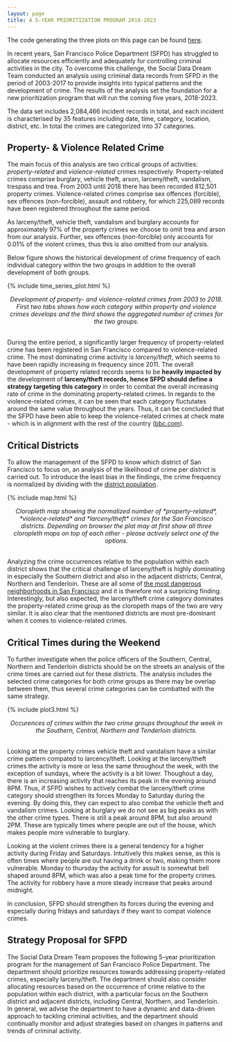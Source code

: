 ```yaml
---
layout: page
title: A 5-YEAR PRIORITIZATION PROGRAM 2018-2023
---
```


The code generating the three plots on this page can be found [here](https://github.com/jens-create/socialdata2023-assignment2/blob/main/Assignment2_plots.ipynb). 

In recent years, San Francisco Police Department (SFPD) has struggled to allocate resources efficiently and adequately for controlling criminal activities in the city. 
To overcome this challenge, the Social Data Dream Team conducted an analysis using criminal data records from SFPD in the period of 2003-2017 to provide insights into typical patterns and the development of crime. The results of the analysis set the foundation for a new prioritization program that will run the coming five years, 2018-2023.

The data set includes 2,084,466 incident records in total, and each incident is characterised by 35 features including date, time, category, location, district, etc. In total the crimes are categorized into 37 categories. 

## Property- & Violence Related Crime
The main focus of this analysis are two critical groups of activities: *property-related* and *violence-related* crimes respectively. Property-related crimes comprise burglary, vehicle theft, arson, larceny/theft, vandalism, trespass and trea. From 2003 until 2018 there has been recorded 812,501 property crimes. Violence-related crimes comprise sex offences (forcible), sex offences (non-forcible), assault and robbery, for which 225,089 records have been registered throughout the same period.

As larceny/theft, vehicle theft, vandalism and burglary accounts for approximately 97% of the property crimes we choose to omit trea and arson from our analysis. Further, sex offences (non-forcible) only accounts for 0.01% of the violent crimes, thus this is also omitted from our analysis. 

Below figure shows the historical development of crime frequency of each individual category within the two groups in addition to the overall development of both groups. 

{% include time_series_plot.html %}
<center> <em> Development of property- and violence-related crimes from 2003 to 2018. First two tabs shows how each category within property and violence crimes develops and the third shows the aggregated number of crimes for the two groups. </em> </center><br>


During the entire period, a significantly larger frequency of property-related crime has been registered in San Francisco compared to violence-related crime. The most dominating crime activity is *larceny/theft*, which seems to have been rapidly increasing in frequency since 2011. The overall development of property related records seems to be **heavily impacted by** the development of **larceny/theft records, hence SFPD should define a strategy targeting this category** in order to combat the overall increasing rate of crime in the dominating property-related crimes.  In regards to the violence-related crimes, it can be seen that each category fluctutates around the same value throughout the years. Thus, it can be concluded that the SFPD have been able to keep the violence-related crimes at check mate - which is in alignment with the rest of the country ([bbc.com](https://www.bbc.com/news/57581270)).



## Critical Districts
To allow the management of the SFPD to know which district of San Francisco to focus on, an analysis of the likelihood of crime per district is carried out. To introduce the least bias in the findings, the crime frequency is normalized by dividing with the [district population](https://www.prisonpolicy.org/origin/ca/2020/sanfrancisco_police.html). 

{% include map.html %}
<center> <em> Cloropleth map showing the normalized number of *property-related*, *violence-related* and *larceny/theft* crimes for the San Francisco districts. Depending on browser the plot may at first show all three cloropleth maps on top of each other - please actively select one of the options. </em> </center><br>


Analyzing the crime occurrences relative to the population within each district shows that the critical challenge of larceny/theft is highly dominating in especially the Southern district and also in the adjacent districts; Central, Northern and Tenderloin. These are all some of [the most dangerous neighborhoods in San Francisco](https://www.neighborhoodscout.com/ca/san-francisco/crime) and it is therefore not a surpricing finding. Interestingly, but also expected, the larceny/theft crime category dominates the property-related crime group as the cloropeth maps of the two are very similar. It is also clear that the mentioned districts are most pre-dominant when it comes to violence-related crimes.

## Critical Times during the Weekend
To further investigate when the police officers of the Southern, Central, Northern and Tenderloin districts should be on the streets an analysis of the crime times are carried out for these districts. The analysis includes the selected crime categories for both crime groups as there may be overlap between them, thus several crime categories can be combatted with the same strategy.


{% include plot3.html %}
<center> <em> Occurences of crimes within the two crime groups throughout the week in the Southern, Central, Northern and Tenderloin districts. </em> </center><br>

Looking at the property crimes vehicle theft and vandalism have a similar crime pattern compated to larcency/theft. Looking at the larceny/theft crimes the activity is more or less the same throughout the week, with the exception of sundays, where the activity is a bit lower. Thoughout a day, there is an increasing activity that reaches its peak in the evening around 8PM. Thus, if SFPD wishes to actively combat the larceny/theft crime category should strengthen its forces Monday to Saturday during the evening. By doing this, they can expect to also combat the vehicle theft and vandalism crimes. Looking at burglary we do not see as big peaks as with the other crime types. There is still a peak around 8PM, but also around 2PM. These are typically times where people are out of the house, which makes people more vulnerable to burglary.  

Looking at the violent crimes there is a general tendency for a higher activity during Friday and Saturdays. Intuitively this makes sense, as this is often times where people are out having a drink or two, making them more vulnerable. Monday to thursday the activity for assult is somewhat bell shaped around 8PM, which was also a peak time for the property crimes. The activity for robbery have a more steady increase that peaks around midnight. 

In conclusion, SFPD should strengthen its forces during the evening and especially during fridays and saturdays if they want to compat violence crimes. 

## Strategy Proposal for SFPD

The Social Data Dream Team proposes the following 5-year prioritization program for the management of San Francisco Police Department. The department should prioritize resources towards addressing property-related crimes, especially larceny/theft. The department should also consider allocating resources based on the occurrence of crime relative to the population within each district, with a particular focus on the Southern district and adjacent districts, including Central, Northern, and Tenderloin. In general, we advise the department to have a dynamic and data-driven approach to tackling criminal activities, and the department should continually monitor and adjust strategies based on changes in patterns and trends of criminal activity.
